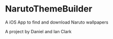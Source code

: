 # NarutoThemeBuilder
A iOS App to find and download Naruto wallpapers

A project by Daniel and Ian Clark
